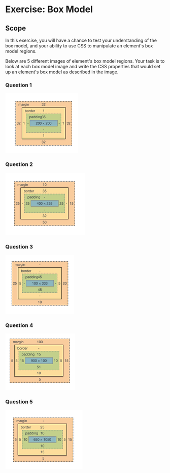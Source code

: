 # Exercise: Box Model

## Scope
In this exercise, you will have a chance to test your understanding of the box model, and your ability to use CSS to manipulate an element's box model regions.

Below are 5 different images of element's box model regions. Your task is to look at each box model image and write the CSS properties that would set up an element's box model as described in the image.


### Question 1
![Question 01](./images/question_01.png)

### Question 2
![Question 02](./images/question_02.png)

### Question 3
![Question 03](./images/question_03.png)

### Question 4
![Question 04](./images/question_04.png)

### Question 5
![Question 05](./images/question_05.png)
